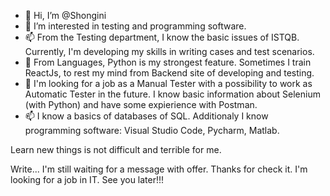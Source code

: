 - 👋 Hi, I’m @Shongini
- 👀 I’m interested in testing and programming software.
- 📫 From the Testing department, I know the basic issues of ISTQB. Currently, I'm developing my skills in writing cases and test scenarios.
- 🌱 From Languages, Python is my strongest feature. Sometimes I train ReactJs, to rest my mind from Backend site of developing and testing.
- 💞️ I'm looking for a job as a Manual Tester with a possibility to work as Automatic Tester in the future. I know basic information about Selenium (with Python) and have some expierience with Postman.
- 📫 I know a basics of databases of SQL. Additionaly I know programming software: Visual Studio Code, Pycharm, Matlab.

Learn new things is not difficult and terrible for me.
                                        
Write... I'm still waiting for a message with offer.
Thanks for check it. I'm looking for a job in IT. See you later!!!

